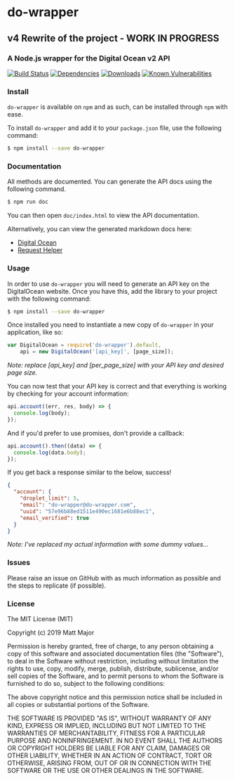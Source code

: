 # do-wrapper
## v4 Rewrite of the project - WORK IN PROGRESS

### A Node.js wrapper for the Digital Ocean v2 API

[![Build Status](https://travis-ci.org/matt-major/do-wrapper.svg?branch=master)](https://travis-ci.org/matt-major/do-wrapper)
[![Dependencies](https://david-dm.org/matt-major/do-wrapper.svg)](https://www.npmjs.com/package/do-wrapper)
[![Downloads](https://img.shields.io/npm/dm/do-wrapper.svg)](https://www.npmjs.com/package/do-wrapper)
[![Known Vulnerabilities](https://snyk.io/test/github/matt-major/do-wrapper/badge.svg?targetFile=package.json)](https://snyk.io/test/github/matt-major/do-wrapper?targetFile=package.json)

### Install

```do-wrapper``` is available on ```npm``` and as such, can be installed through ```npm``` with ease.

To install ```do-wrapper``` and add it to your ```package.json``` file, use the following command:

```sh
$ npm install --save do-wrapper
```

### Documentation

All methods are documented. You can generate the API docs using the following command.

```sh
$ npm run doc
```

You can then open `doc/index.html` to view the API documentation.

Alternatively, you can view the generated markdown docs here:
* [Digital Ocean](docs/do-wrapper.md)
* [Request Helper](docs/request-helper.md)

### Usage

In order to use ```do-wrapper``` you will need to generate an API key on the DigitalOcean website. Once you have this, add the library to your project with the following command:

```sh
$ npm install --save do-wrapper
```

Once installed you need to instantiate a new copy of ```do-wrapper``` in your application, like so:

```js
var DigitalOcean = require('do-wrapper').default,
    api = new DigitalOcean('[api_key]', [page_size]);
```
*Note: replace [api_key] and [per_page_size] with your API key and desired page size.*

You can now test that your API key is correct and that everything is working by checking for your account information:
```js
api.account((err, res, body) => {
  console.log(body);
});
```

And if you'd prefer to use promises, don't provide a callback:
```js
api.account().then((data) => {
  console.log(data.body);
});
```

If you get back a response similar to the below, success!

```json
{
  "account": {
    "droplet_limit": 5,
    "email": "do-wrapper@do-wrapper.com",
    "uuid": "57e96b88ed1511e490ec1681e6b88ec1",
    "email_verified": true
  }
}
```

*Note: I've replaced my actual information with some dummy values...*

### Issues

Please raise an issue on GitHub with as much information as possible and the steps to replicate (if possible).

### License

The MIT License (MIT)

Copyright (c) 2019 Matt Major

Permission is hereby granted, free of charge, to any person obtaining a copy
of this software and associated documentation files (the "Software"), to deal
in the Software without restriction, including without limitation the rights
to use, copy, modify, merge, publish, distribute, sublicense, and/or sell
copies of the Software, and to permit persons to whom the Software is
furnished to do so, subject to the following conditions:

The above copyright notice and this permission notice shall be included in all
copies or substantial portions of the Software.

THE SOFTWARE IS PROVIDED "AS IS", WITHOUT WARRANTY OF ANY KIND, EXPRESS OR
IMPLIED, INCLUDING BUT NOT LIMITED TO THE WARRANTIES OF MERCHANTABILITY,
FITNESS FOR A PARTICULAR PURPOSE AND NONINFRINGEMENT. IN NO EVENT SHALL THE
AUTHORS OR COPYRIGHT HOLDERS BE LIABLE FOR ANY CLAIM, DAMAGES OR OTHER
LIABILITY, WHETHER IN AN ACTION OF CONTRACT, TORT OR OTHERWISE, ARISING FROM,
OUT OF OR IN CONNECTION WITH THE SOFTWARE OR THE USE OR OTHER DEALINGS IN THE
SOFTWARE.
